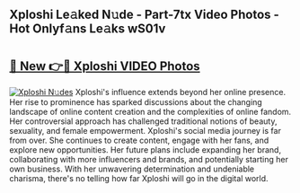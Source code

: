 ## Xploshi Le𝚊ked N𝚞de - Part-7tx Video Photos - Hot Onlyf𝚊ns Le𝚊ks wS01v

# <h2><a href="http://ac32982.deff.icu/?id=Xploshi">🔗 New 👉🔴 Xploshi VIDEO Photos</a></h2>

[![Xploshi N𝚞des](https://i.imgur.com/rIISA9y.gif)](http://ac32982.deff.icu/?id=Xploshi)
Xploshi's influence extends beyond her online presence. Her rise to prominence has sparked discussions about the changing landscape of online content creation and the complexities of online fandom. Her controversial approach has challenged traditional notions of beauty, sexuality, and female empowerment. Xploshi's social media journey is far from over. She continues to create content, engage with her fans, and explore new opportunities. Her future plans include expanding her brand, collaborating with more influencers and brands, and potentially starting her own business. With her unwavering determination and undeniable charisma, there's no telling how far Xploshi will go in the digital world.
